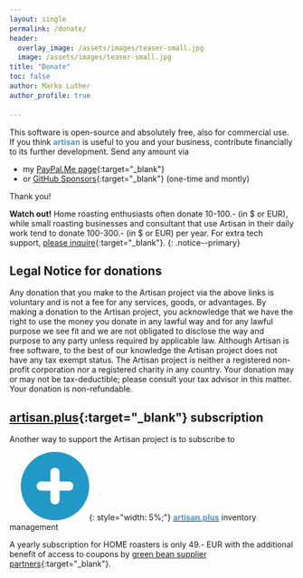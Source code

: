 ```yaml
---
layout: single
permalink: /donate/
header:
  overlay_image: /assets/images/teaser-small.jpg
  image: /assets/images/teaser-small.jpg
title: "Donate"
toc: false
author: Marko Luther
author_profile: true

---
```


This software is open-source and absolutely free, also for commercial use. If you think **<span style="color: #4C97C3;">artisan</span>** is useful to you and your business, contribute financially to its further development. Send any amount via 
- my [PayPal.Me page](https://www.paypal.me/MarkoLuther){:target="_blank"} 
- or [GitHub Sponsors](https://github.com/sponsors/artisan-roaster-scope){:target="_blank"} (one-time and montly)

Thank you!

**Watch out!** 
Home roasting enthusiasts often donate 10-100.- (in $ or EUR), while small roasting businesses and consultant that use Artisan in their daily work tend to donate 100-300.- (in $ or EUR) per year. For extra tech support, [please inquire](https://artisan-roasterscope.blogspot.com/p/contact-me.html){:target="_blank"}.
{: .notice--primary}


## Legal Notice for donations

Any donation that you make to the Artisan project via the above links is voluntary and is not a fee for any services, goods, or advantages. By making a donation to the Artisan project, you acknowledge that we have the right to use the money you donate in any lawful way and for any lawful purpose we see fit and we are not obligated to disclose the way and purpose to any party unless required by applicable law. Although Artisan is free software, to the best of our knowledge the Artisan project does not have any tax exempt status. The Artisan project is neither a registered non-profit corporation nor a registered charity in any country. Your donation may or may not be tax-deductible; please consult your tax advisor in this matter. Your donation is non-refundable.




## [artisan.plus](https://artisan.plus){:target="_blank"} subscription

Another way to support the Artisan project is to subscribe to

&nbsp;&nbsp;&nbsp;&nbsp; ![image](/assets/images/artisan-plus-logo.svg){: style="width: 5%;"} [<span style="color: #4C97C3;font-weight:bold;">artisan.plus</span>](https://artisan.plus) inventory management

A yearly subscription for HOME roasters is only 49.- EUR with the additional benefit of access to coupons by [green bean supplier partners](https://doc.artisan.plus/partners/){:target="_blank"}.